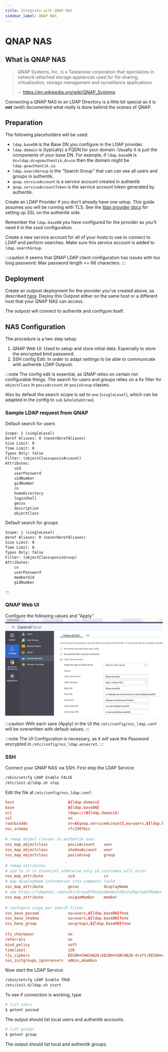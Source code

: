 ```yaml
---
title: Integrate with QNAP NAS
sidebar_label: QNAP NAS
---
```


# QNAP NAS

## What is QNAP NAS

> QNAP Systems, Inc. is a Taiwanese corporation that specializes in network-attached storage appliances used for file sharing, virtualization, storage management and surveillance applications.
>
> -- https://en.wikipedia.org/wiki/QNAP_Systems

Connecting a QNAP NAS to an LDAP Directory is a little bit special as it is **not** (well) documented what really is done behind the scenes of QNAP.

## Preparation

The following placeholders will be used:

- `ldap.baseDN` is the Base DN you configure in the LDAP provider.
- `ldap.domain` is (typically) a FQDN for your domain. Usually
  it is just the components of your base DN. For example, if
  `ldap.baseDN` is `dc=ldap,dc=goauthentik,dc=io` then the domain
  might be `ldap.goauthentik.io`.
- `ldap.searchGroup` is the "Search Group" that can can see all
  users and groups in authentik.
- `qnap.serviceAccount` is a service account created in authentik
- `qnap.serviceAccountToken` is the service account token generated
  by authentik.

Create an LDAP Provider if you don't already have one setup.
This guide assumes you will be running with TLS. See the [ldap provider docs](https://docs.goauthentik.io/docs/add-secure-apps/providers/ldap) for setting up SSL on the authentik side.

Remember the `ldap.baseDN` you have configured for the provider as you'll
need it in the sssd configuration.

Create a new service account for all of your hosts to use to connect
to LDAP and perform searches. Make sure this service account is added
to `ldap.searchGroup`.

:::caution
It seems that QNAP LDAP client configuration has issues with too long password.
Max password length \<= 66 characters.
:::

## Deployment

Create an outpost deployment for the provider you've created above, as described [here](https://docs.goauthentik.io/docs/add-secure-apps/outposts/). Deploy this Outpost either on the same host or a different host that your QNAP NAS can access.

The outpost will connect to authentik and configure itself.

## NAS Configuration

The procedure is a two step setup:

1. QNAP Web UI: Used to setup and store initial data. Especially to store the encrypted bind password.
2. SSH config Edit: In order to adapt settings to be able to communicate with authentik LDAP Outpost.

:::note
The config edit is essential, as QNAP relies on certain not configurable things.
The search for users and groups relies on a fix filter for
`objectClass` in `posixAccount` or `posixGroup` classes.

Also by default the search scope is set to `one` (`singleLevel`), which can be
adapted in the config to `sub` (`wholeSubtree`).

### Sample LDAP request from QNAP

Default search for users

```text
Scope: 1 (singleLevel)
Deref Aliases: 0 (neverDerefAliases)
Size Limit: 0
Time Limit: 0
Types Only: false
Filter: (objectClass=posixAccount)
Attributes:
    uid
    userPassword
    uidNumber
    gidNumber
    cn
    homeDirectory
    loginShell
    gecos
    description
    objectClass
```

Default search for groups

```text
Scope: 1 (singleLevel)
Deref Aliases: 0 (neverDerefAliases)
Size Limit: 0
Time Limit: 0
Types Only: false
Filter: (objectClass=posixGroup)
Attributes:
    cn
    userPassword
    memberUid
    gidNumber
```

:::

### QNAP Web UI

Configure the following values and "Apply"
![qnap domain security](./qnap-ldap-configuration.png)

:::caution
With each save (Apply) in the UI the `/etc/config/nss_ldap.conf` will be overwritten with default values.
:::

:::note
The UI Configuration is necessary, as it will save the Password encrypted
in `/etc/config/nss_ldap.ensecret`.
:::

### SSH

Connect your QNAP NAS via SSH.
First stop the LDAP Service:

```bash
/sbin/setcfg LDAP Enable FALSE
/etc/init.d/ldap.sh stop
```

Edit the file at `/etc/config/nss_ldap.conf`:

```conf
host                        ${ldap.domain}
base                        ${ldap.baseDN}
uri                         ldaps://${ldap.domain}/
ssl                         on
rootbinddn                  cn=${qnap.serviceAccount},ou=users,${ldap.baseDN}
nss_schema                  rfc2307bis

# remap object classes to authentik ones
nss_map_objectclass         posixAccount    user
nss_map_objectclass         shadowAccount   user
nss_map_objectclass         posixGroup      group

# remap attributes
# uid to cn is essential otherwise only id usernames will occur
nss_map_attribute           uid             cn
# map displayName information into comments field
nss_map_attribute           gecos           displayName
# see https://ldapwiki.com/wiki/GroupOfUniqueNames%20vs%20groupOfNames
nss_map_attribute           uniqueMember    member

# configure scope per search filter
nss_base_passwd             ou=users,${ldap.baseDN}?one
nss_base_shadow             ou=users,${ldap.baseDN}?one
nss_base_group              ou=groups,${ldap.baseDN}?one

tls_checkpeer               no
referrals                   no
bind_policy                 soft
timelimit                   120
tls_ciphers                 EECDH+CHACHA20:EECDH+CHACHA20-draft:EECDH+AES128:RSA+AES128:EECDH+AES256:RSA+AES256:!MD5
nss_initgroups_ignoreusers  admin,akadmin
```

Now start the LDAP Service:

```bash
/sbin/setcfg LDAP Enable TRUE
/etc/init.d/ldap.sh start
```

To see if connection is working, type

```bash
# list users
$ getent passwd
```

The output should list local users and authentik accounts.

```bash
# list groups
$ getent group
```

The output should list local and authentik groups.
